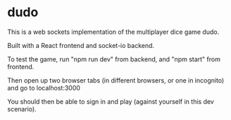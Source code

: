 # dudo

This is a web sockets implementation of the multiplayer dice game dudo. 

Built with a React frontend and socket-io backend.

To test the game, run "npm run dev" from backend, and "npm start" from frontend.

Then open up two browser tabs (in different browsers, or one in incognito) and go to localhost:3000

You should then be able to sign in and play (against yourself in this dev scenario).
